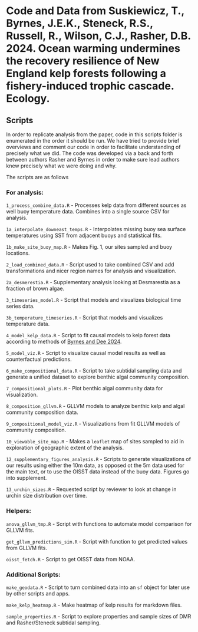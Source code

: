 # Code and Data from Suskiewicz, T., Byrnes, J.E.K., Steneck, R.S., Russell, R., Wilson, C.J., Rasher, D.B. 2024. Ocean warming undermines the recovery resilience of New England kelp forests following a fishery-induced trophic cascade. Ecology.

## Scripts

In order to replicate analysis from the paper, code in this scripts
folder is enumerated in the order it should be run. We have tried to
provide brief overviews and comment our code in order to facilitate
understanding of precisely what we did. The code was developed via a
back and forth between authors Rasher and Byrnes in order to make sure
lead authors knew precisely what we were doing and why.

The scripts are as follows

### For analysis:

`1_process_combine_data.R` - Processes kelp data from different sources
as well buoy temperature data. Combines into a single source CSV for
analysis.

`1a_interpolate_downeast_temps.R` - Interpolates missing buoy sea
surface temperatures using SST from adjacent buoys and statistical fits.

`1b_make_site_buoy_map.R` - Makes Fig. 1, our sites sampled and buoy
locations.

`2_load_combined_data.R` - Script used to take combined CSV and add
transformations and nicer region names for analysis and visualization.

`2a_desmerestia.R` - Supplementary analysis looking at Desmarestia as a fraction of brown algae.

`3_timeseries_model.R` - Script that models and visualizes biological
time series data.

`3b_temperature_timeseries.R` - Script that models and visualizes
temperature data.

`4_model_kelp_data.R` - Script to fit causal models to kelp forest data
according to methods of [Byrnes and Dee
2024](https://www.biorxiv.org/content/10.1101/2024.02.26.582072v1).

`5_model_viz.R` - Script to visualize causal model results as well as
counterfactual predictions.

`6_make_compositional_data.R` - Script to take subtidal sampling data
and generate a unified dataset to explore benthic algal community
composition.

`7_compositional_plots.R` - Plot benthic algal community data for
visualization.

`8_composition_gllvm.R` - GLLVM models to analyze benthic kelp and algal
community composition data.

`9_compositional_model_viz.R` - Visualizations from fit GLLVM models of
community composition.

`10_viewable_site_map.R` - Makes a `leaflet` map of sites sampled to aid
in exploration of geographic extent of the analysis.

`12_supplementary_figures_analysis.R` - Scripts to generate
visualizations of our results using either the 10m data, as opposed ot
the 5m data used for the main text, or to use the OISST data instead of
the buoy data. Figures go into supplement.

`13_urchin_sizes.R` - Requested script by reviewer to look at change in
urchin size distribution over time.

### Helpers:

`anova_gllvm_tmp.R` - Script with functions to automate model comparison
for GLLVM fits.

`get_gllvm_predictions_sim.R` - Script with function to get predicted
values from GLLVM fits.

`oisst_fetch.R` - Script to get OISST data from NOAA.

### Additional Scripts:

`make_geodata.R` - Script to turn combined data into an `sf` object for
later use by other scripts and apps.

`make_kelp_heatmap.R` - Make heatmap of kelp results for markdown files.

`sample_properties.R` - Script to explore properties and sample sizes of
DMR and Rasher/Steneck subtidal sampling.
